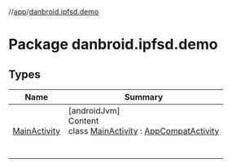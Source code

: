 //[app](../index.md)/[danbroid.ipfsd.demo](index.md)



# Package danbroid.ipfsd.demo  


## Types  
  
|  Name|  Summary| 
|---|---|
| [MainActivity](-main-activity/index.md)| [androidJvm]  <br>Content  <br>class [MainActivity](-main-activity/index.md) : [AppCompatActivity](https://developer.android.com/reference/kotlin/androidx/appcompat/app/AppCompatActivity.html)  <br><br><br>

